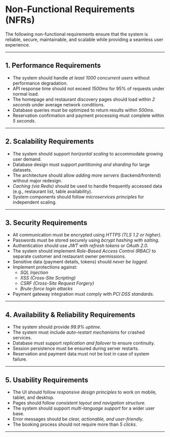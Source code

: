 # Non-Functional Requirements (NFRs)

The following non-functional requirements ensure that the system is reliable, secure, maintainable, and scalable while providing a seamless user experience.

---

## 1. Performance Requirements

- The system should handle _at least 1000 concurrent users_ without performance degradation.
- API response time should not exceed _1500ms_ for 95% of requests under normal load.
- The homepage and restaurant discovery pages should load within _2 seconds_ under average network conditions.
- Database queries must be optimized to return results within _500ms_.
- Reservation confirmation and payment processing must complete within _5 seconds_.

---

## 2. Scalability Requirements

- The system should support _horizontal scaling_ to accommodate growing user demand.
- Database design must support _partitioning and sharding_ for large datasets.
- The architecture should allow _adding more servers_ (backend/frontend) without major redesign.
- _Caching (via Redis)_ should be used to handle frequently accessed data (e.g., restaurant list, table availability).
- System components should follow _microservices principles_ for independent scaling.

---

## 3. Security Requirements

- All communication must be encrypted using _HTTPS (TLS 1.2 or higher)_.
- Passwords must be stored securely using _bcrypt hashing with salting_.
- Authentication should use _JWT with refresh tokens_ or _OAuth 2.0_.
- The system should implement _Role-Based Access Control (RBAC)_ to separate customer and restaurant owner permissions.
- Sensitive data (payment details, tokens) should _never be logged_.
- Implement protections against:
  - _SQL Injection_
  - _XSS (Cross-Site Scripting)_
  - _CSRF (Cross-Site Request Forgery)_
  - _Brute-force login attacks_
- Payment gateway integration must comply with _PCI DSS standards_.

---

## 4. Availability & Reliability Requirements

- The system should provide _99.9% uptime_.
- The system must include _auto-restart mechanisms_ for crashed services.
- Database must support _replication and failover_ to ensure continuity.
- Session persistence must be ensured during server restarts.
- Reservation and payment data must not be lost in case of system failure.

---

## 5. Usability Requirements

- The UI should follow _responsive design principles_ to work on mobile, tablet, and desktop.
- Pages should follow _consistent layout and navigation structure_.
- The system should support _multi-language support_ for a wider user base.
- Error messages should be _clear, actionable, and user-friendly_.
- The booking process should not require more than _5 clicks_.

---
